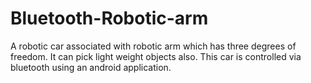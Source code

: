 # Bluetooth-Robotic-arm
A robotic car associated with robotic arm which has three degrees of freedom. It can pick light weight objects also. This car is controlled via bluetooth using an android application.
